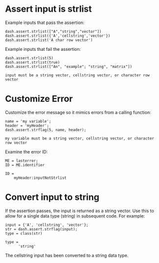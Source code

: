 # Assert input is strlist

Example inputs that pass the assertion:

```
dash.assert.strlist(["A","string","vector"])
dash.assert.strlist({'A','cellstring','vector'})
dash.assert.strlist('A char row vector')
```

Example inputs that fail the assertion:

```in
dash.assert.strlist(5)
dash.assert.strlist(true)
dash.assert.strlist(["An", "example"; "string", "matrix"])
```

```error
input must be a string vector, cellstring vector, or character row vector
```

# Customize Error

Customize the error message so it mimics errors from a calling function:

```in
name = 'my variable';
header = 'myHeader';
dash.assert.strflag(5, name, header);
```

```error
my variable must be a string vector, cellstring vector, or character row vector
```

Examine the error ID:

```in
ME = lasterror;
ID = ME.identifier
```

```out
ID =
    myHeader:inputNotStrlist
```

# Convert input to string

If the assertion passes, the input is returned as a string vector. Use this to allow for a single data type (string) in subsequent code. For example:

```in
input = {'A', 'cellstring', 'vector'};
str = dash.assert.strflag(input);
type = class(str)
```

```out
type =
      'string'
```

The cellstring input has been converted to a string data type.
